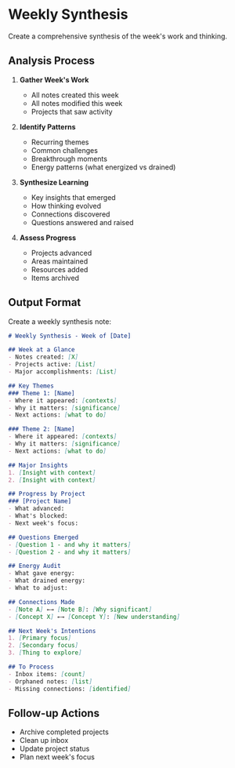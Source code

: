 # Weekly Synthesis

Create a comprehensive synthesis of the week's work and thinking.

## Analysis Process

1. **Gather Week's Work**
   - All notes created this week
   - All notes modified this week
   - Projects that saw activity

2. **Identify Patterns**
   - Recurring themes
   - Common challenges
   - Breakthrough moments
   - Energy patterns (what energized vs drained)

3. **Synthesize Learning**
   - Key insights that emerged
   - How thinking evolved
   - Connections discovered
   - Questions answered and raised

4. **Assess Progress**
   - Projects advanced
   - Areas maintained
   - Resources added
   - Items archived

## Output Format

Create a weekly synthesis note:

```markdown
# Weekly Synthesis - Week of [Date]

## Week at a Glance
- Notes created: [X]
- Projects active: [List]
- Major accomplishments: [List]

## Key Themes
### Theme 1: [Name]
- Where it appeared: [contexts]
- Why it matters: [significance]
- Next actions: [what to do]

### Theme 2: [Name]
- Where it appeared: [contexts]
- Why it matters: [significance]
- Next actions: [what to do]

## Major Insights
1. [Insight with context]
2. [Insight with context]

## Progress by Project
### [Project Name]
- What advanced: 
- What's blocked:
- Next week's focus:

## Questions Emerged
- [Question 1 - and why it matters]
- [Question 2 - and why it matters]

## Energy Audit
- What gave energy: 
- What drained energy:
- What to adjust:

## Connections Made
- [Note A] ←→ [Note B]: [Why significant]
- [Concept X] ←→ [Concept Y]: [New understanding]

## Next Week's Intentions
1. [Primary focus]
2. [Secondary focus]
3. [Thing to explore]

## To Process
- Inbox items: [count]
- Orphaned notes: [list]
- Missing connections: [identified]
```

## Follow-up Actions

- Archive completed projects
- Clean up inbox
- Update project status
- Plan next week's focus